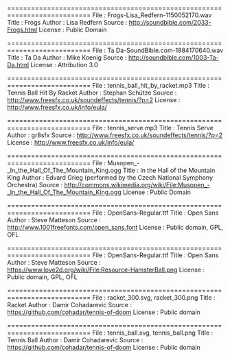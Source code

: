 
===========================================================================
File    : Frogs-Lisa_Redfern-1150052170.wav
Title   : Frogs
Author  : Lisa Redfern
Source  : http://soundbible.com/2033-Frogs.html
License : Public Domain

===========================================================================
File    : Ta Da-SoundBible.com-1884170640.wav
Title   : Ta Da
Author  : Mike Koenig
Source  : http://soundbible.com/1003-Ta-Da.html
License : Attribution 3.0

===========================================================================
File    : tennis_ball_hit_by_racket.mp3
Title   : Tennis Ball Hit By Racket
Author  : Stephan Schütze
Source  : http://www.freesfx.co.uk/soundeffects/tennis/?p=2
License : http://www.freesfx.co.uk/info/eula/

===========================================================================
File    : tennis_serve.mp3
Title   : Tennis Serve
Author  : gr8sfx
Source  : http://www.freesfx.co.uk/soundeffects/tennis/?p=2
License : http://www.freesfx.co.uk/info/eula/

===========================================================================
File    : Musopen_-_In_the_Hall_Of_The_Mountain_King.ogg
Title   : In the Hall of the Mountain King
Author  : Edvard Grieg (performed by the Czech National Symphony Orchestra)
Source  : http://commons.wikimedia.org/wiki/File:Musopen_-_In_the_Hall_Of_The_Mountain_King.ogg
License : Public Domain

===========================================================================
File    : OpenSans-Regular.ttf
Title   : Open Sans
Author  : Steve Matteson
Source  : http://www.1001freefonts.com/open_sans.font
License : Public domain, GPL, OFL

===========================================================================
File    : OpenSans-Regular.ttf
Title   : Open Sans
Author  : Steve Matteson
Source  : https://www.love2d.org/wiki/File:Resource-HamsterBall.png
License : Public domain, GPL, OFL

===========================================================================
File    : racket_300.svg,  racket_300.png
Title   : Racket
Author  : Damir Cohadarevic
Source  : https://github.com/cohadar/tennis-of-doom
License : Public domain

===========================================================================
File    : tennis_ball.svg, tennis_ball.png
Title   : Tennis Ball
Author  : Damir Cohadarevic
Source  : https://github.com/cohadar/tennis-of-doom
License : Public domain
